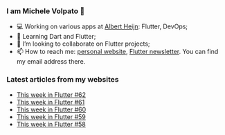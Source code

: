 ### I am Michele Volpato 👋

- 💻 Working on various apps at [Albert Heijn](https://github.com/RoyalAholdDelhaize): Flutter, DevOps;
- 🌱 Learning Dart and Flutter;
- 📱 I’m looking to collaborate on Flutter projects;
- 📫 How to reach me: [personal website](https://volpato.dev), [Flutter newsletter](https://flutternewsletter.volpato.dev). You can find my email address there.

### Latest articles from my websites

<!-- BLOG-POST-LIST:START -->
- [This week in Flutter #62](https://flutternewsletter.volpato.dev/news/this-week-in-flutter-62/)
- [This week in Flutter #61](https://flutternewsletter.volpato.dev/news/this-week-in-flutter-61/)
- [This week in Flutter #60](https://flutternewsletter.volpato.dev/news/this-week-in-flutter-60/)
- [This week in Flutter #59](https://flutternewsletter.volpato.dev/news/this-week-in-flutter-59/)
- [This week in Flutter #58](https://flutternewsletter.volpato.dev/news/this-week-in-flutter-58/)
<!-- BLOG-POST-LIST:END -->
